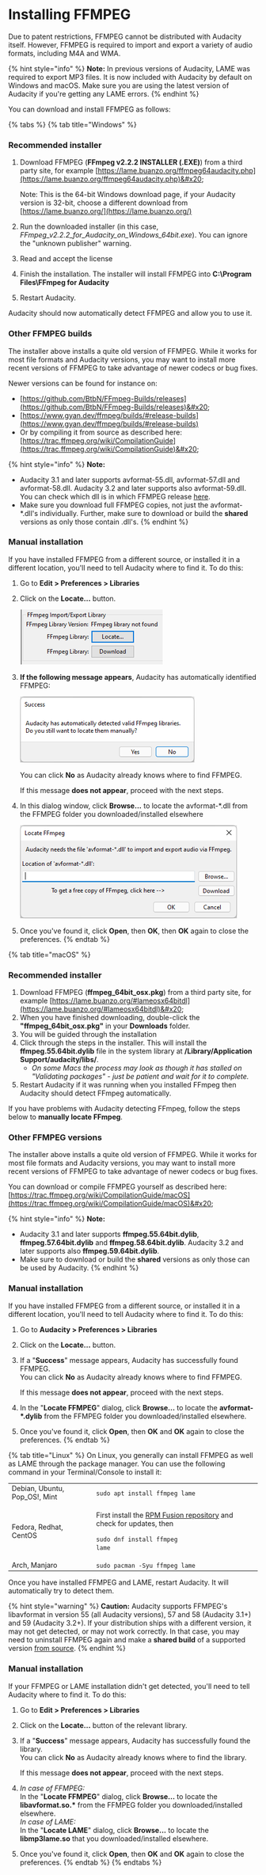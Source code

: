 # Installing FFMPEG

Due to patent restrictions, FFMPEG cannot be distributed with Audacity itself. However, FFMPEG is required to import and export a variety of audio formats, including M4A and WMA.

{% hint style="info" %}
**Note:** In previous versions of Audacity, LAME was required to export MP3 files. It is now included with Audacity by default on Windows and macOS. Make sure you are using the latest version of Audacity if you're getting any LAME errors.&#x20;
{% endhint %}

You can download and install FFMPEG as follows:

{% tabs %}
{% tab title="Windows" %}
### Recommended installer

1.  Download FFMPEG (**FFmpeg v2.2.2 INSTALLER (.EXE)**) from a third party site, for example [https://lame.buanzo.org/ffmpeg64audacity.php](https://lame.buanzo.org/ffmpeg64audacity.php)&#x20;

    Note: This is the 64-bit Windows download page, if your Audacity version is 32-bit, choose a different download from [https://lame.buanzo.org/](https://lame.buanzo.org/)
2. Run the downloaded installer (in this case, _FFmpeg\_v2.2.2\_for\_Audacity\_on\_Windows\_64bit.exe_). You can ignore the "unknown publisher" warning.&#x20;
3. Read and accept the license
4. Finish the installation. The installer will install FFMPEG into  **C:\Program Files\FFmpeg for Audacity**
5. Restart Audacity.

Audacity should now automatically detect FFMPEG and allow you to use it.&#x20;

### Other FFMPEG builds

The installer above installs a quite old version of FFMPEG. While it works for most file formats and Audacity versions, you may want to install more recent versions of FFMPEG to take advantage of newer codecs or bug fixes.&#x20;

Newer versions can be found for instance on:

* [https://github.com/BtbN/FFmpeg-Builds/releases](https://github.com/BtbN/FFmpeg-Builds/releases)&#x20;
* [https://www.gyan.dev/ffmpeg/builds/#release-builds](https://www.gyan.dev/ffmpeg/builds/#release-builds)
* Or by compiling it from source as described here: [https://trac.ffmpeg.org/wiki/CompilationGuide](https://trac.ffmpeg.org/wiki/CompilationGuide)&#x20;

{% hint style="info" %}
**Note:**&#x20;

* Audacity 3.1 and later supports avformat-55.dll, avformat-57.dll and avformat-58.dll. Audacity 3.2 and later supports also avformat-59.dll. You can check which dll is in which FFMPEG release [here](https://ffmpeg.org/download.html).&#x20;
* Make sure you download full FFMPEG copies, not just the avformat-\*.dll's individually. Further, make sure to download or build the **shared** versions as only those contain .dll's.&#x20;
{% endhint %}



### Manual installation

If you have installed FFMPEG from a different source, or installed it in a different location, you'll need to tell Audacity where to find it. To do this:&#x20;

1. Go to **Edit > Preferences > Libraries**
2.  Click on the **Locate...** button.&#x20;

    ![](<../../.gitbook/assets/ffmpeg prefs.png>)
3.  **If the following message appears**, Audacity has automatically identified FFMPEG:

    ![](<../../.gitbook/assets/ffmpeg success.png>)

    You can click **No** as Audacity already knows where to find FFMPEG.&#x20;

    If this message **does not appear**, proceed with the next steps.
4.  In this dialog window, click **Browse...** to locate the avformat-\*.dll from the FFMPEG folder you downloaded/installed elsewhere&#x20;

    ![](<../../.gitbook/assets/ffmpeg locate.png>)
5. Once you've found it, click **Open**, then **OK**, then **OK** again to close the preferences.&#x20;
{% endtab %}

{% tab title="macOS" %}
### Recommended installer

1. Download FFMPEG (**ffmpeg\_64bit\_osx.pkg**) from a third party site, for example [https://lame.buanzo.org/#lameosx64bitdl](https://lame.buanzo.org/#lameosx64bitdl)&#x20;
2. When you have finished downloading, double-click the **"ffmpeg\_64bit\_osx.pkg"** in your **Downloads** folder.
3. You will be guided through the installation
4. Click through the steps in the installer. This will install the **ffmpeg.55.64bit.dylib** file in the system library at **/Library/Application Support/audacity/libs/**.
   * _On some Macs the process may look as though it has stalled on "Validating packages" - just be patient and wait for it to complete._
5. Restart Audacity if it was running when you installed FFmpeg then Audacity should detect FFmpeg automatically.

If you have problems with Audacity detecting FFmpeg, follow the steps below to **manually locate FFmpeg**.

### Other FFMPEG versions

The installer above installs a quite old version of FFMPEG. While it works for most file formats and Audacity versions, you may want to install more recent versions of FFMPEG to take advantage of newer codecs or bug fixes.&#x20;

You can download or compile FFMPEG yourself as described here: [https://trac.ffmpeg.org/wiki/CompilationGuide/macOS](https://trac.ffmpeg.org/wiki/CompilationGuide/macOS)&#x20;

{% hint style="info" %}
**Note:**&#x20;

* Audacity 3.1 and later supports **ffmpeg.55.64bit.dylib**, **ffmpeg.57.64bit.dylib** and **ffmpeg.58.64bit.dylib**. Audacity 3.2 and later supports also **ffmpeg.59.64bit.dylib**.&#x20;
* Make sure to download or build the **shared** versions as only those can be used by Audacity.&#x20;
{% endhint %}

### Manual installation

If you have installed FFMPEG from a different source, or installed it in a different location, you'll need to tell Audacity where to find it. To do this:&#x20;

1. Go to **Audacity > Preferences > Libraries**
2. Click on the **Locate...** button.&#x20;
3.  If a "**Success**" message appears, Audacity has successfully found FFMPEG. \
    You can click **No** as Audacity already knows where to find FFMPEG.&#x20;

    If this message **does not appear**, proceed with the next steps.
4. In the "**Locate FFMPEG**" dialog, click **Browse...** to locate the **avformat-\*.dylib** from the FFMPEG folder you downloaded/installed elsewhere.
5. Once you've found it, click **Open**, then **OK** and **OK** again to close the preferences.&#x20;
{% endtab %}

{% tab title="Linux" %}
On Linux, you generally can install FFMPEG as well as LAME through the package manager. You can use the following command in your Terminal/Console to install it:

|                                |                                                                                                                                                                               |
| ------------------------------ | ----------------------------------------------------------------------------------------------------------------------------------------------------------------------------- |
| Debian, Ubuntu, Pop\_OS!, Mint | `sudo apt install ffmpeg lame`                                                                                                                                                |
| Fedora, Redhat, CentOS         | <p>First install the <a href="https://rpmfusion.org/Configuration">RPM Fusion repository</a> and check for updates, then </p><p><code>sudo dnf install ffmpeg lame</code></p> |
| Arch, Manjaro                  | `sudo pacman -Syu ffmpeg lame`                                                                                                                                                |

Once you have installed FFMPEG and LAME, restart Audacity. It will automatically try to detect them.&#x20;

{% hint style="warning" %}
**Caution:** Audacity supports FFMPEG's libavformat in version 55 (all Audacity versions), 57 and 58 (Audacity 3.1+) and 59 (Audacity 3.2+). If your distribution ships with a different version, it may not get detected, or may not work correctly. In that case, you may need to uninstall FFMPEG again and make a **shared build** of a supported version [from source](https://ffmpeg.org/download.html#releases).&#x20;
{% endhint %}

### Manual installation

If your FFMPEG or LAME installation didn't get detected, you'll need to tell Audacity where to find it. To do this:&#x20;

1. Go to **Edit > Preferences > Libraries**
2. Click on the **Locate...** button of the relevant library.&#x20;
3.  If a "**Success**" message appears, Audacity has successfully found the library. \
    You can click **No** as Audacity already knows where to find the library.&#x20;

    If this message **does not appear**, proceed with the next steps.
4. _In case of FFMPEG:_\
   In the "**Locate FFMPEG**" dialog, click **Browse...** to locate the **libavformat.so.\*** from the FFMPEG folder you downloaded/installed elsewhere.\
   _In case of LAME:_\
   In the "**Locate LAME**" dialog, click **Browse...** to locate the **libmp3lame.so** that you downloaded/installed elsewhere.
5. Once you've found it, click **Open**, then **OK** and **OK** again to close the preferences.&#x20;
{% endtab %}
{% endtabs %}
